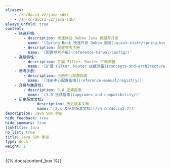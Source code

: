 ```yaml
---
aliases:
    - /zh/docs3-v2/java-sdk/
    - /zh-cn/docs3-v2/java-sdk/
always_unfold: true
content:
    - 快速开始:
        - description: 快速体验 Dubbo Java 微服务开发
          name: '[Spring Boot 快速开发 Dubbo 服务](quick-start/spring-boot/)'
        - description: 配置参考手册
          name: '[配置参考手册](reference-manual/config/)'
    - 高级特性:
        - description: 扩展 Filter、Router 拦截流量
          name: '[扩展 Filter、Router 拦截流量](concepts-and-architecture/service-invocation/)'
    - 参考手册:
        - description: 注册中心配置指南
          name: '[注册中心配置指南](reference-manual/registry/)'
    - 升级与兼容性:
        - description: 3.0 迁移指南
          name: '[3.0 迁移指南](upgrades-and-compatibility/)'
    - 历史版本文档:
            - description: 历史版本文档
              name: '[2.x 及早期版本文档](/zh-cn/docsv2.7/)'
description: Java SDK 手册
hide_feedback: true
hide_summary: true
linkTitle: Java
no_list: true
title: Java SDK 手册
type: docs
weight: 1
---
```



{{% docs/content_box %}}
